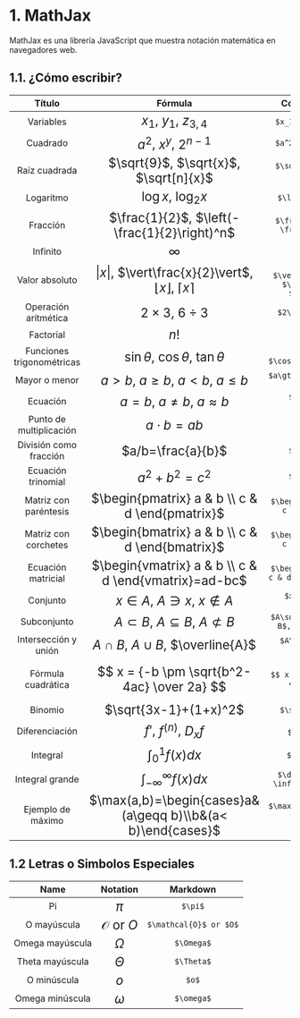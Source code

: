 <style>
.md-header__button.md-logo img{
    fill: currentcolor;
    display: block;
    height: 3rem;
    width: auto;
}
</style>

# 1. MathJax

MathJax es una librería JavaScript que muestra notación matemática en navegadores web.

## 1.1. ¿Cómo escribir?

<center>

| Título                     | Fórmula                                | Código en Markdown                                      |
|:---------------------------:|:----------------------------------------:|:-----------------------------------------------:|
| Variables                 | <span style="font-size:140%">$x_1$, $y_1$, $z_{3,4}$</span>                         | `$x_1$, $y_1$, $z_{3,4}$`                    |
| Cuadrado                  | <span style="font-size:140%">$a^2$, $x^y$, $2^{n-1}$</span>               | `$a^2$, $x^y$, $2^{n-1}$`                    |
| Raíz cuadrada             | <span style="font-size:140%">$\sqrt{9}$, $\sqrt{x}$, $\sqrt[n]{x}$</span>      | `$\sqrt{9}$, $\sqrt{x}$, $\sqrt[n]{x}$`    |
| Logaritmo                 | <span style="font-size:140%">$\log{}x$, $\log_{2}x$</span>                | `$\log{}x$, $\log_{2}x$`                     |
| Fracción                  | <span style="font-size:140%">$\frac{1}{2}$, $\left(-\frac{1}{2}\right)^n$</span>| `$\frac{1}{2}$, $\left(-\frac{1}{2}\right)^n$` |
| Infinito                  | <span style="font-size:140%">$\infty$</span>                              | `$\infty$`                                   |
| Valor absoluto            | <span style="font-size:140%">$\vert{x}\vert$, $\vert\frac{x}{2}\vert$, $\lfloor{x}\rfloor$, $\lceil{x}\rceil$</span>  | `$\vert{x}\vert$, $\vert\frac{x}{2}\vert$, $\lfloor{x}\rfloor$, $\lceil{x}\rceil$` |
| Operación aritmética      | <span style="font-size:140%">$2\times 3$, $6\div 3$</span>                     | `$2\times 3$, $6\div 3$`                     |
| Factorial                 | <span style="font-size:140%">$n!$</span>                          | `$n!$`                                       |
| Funciones trigonométricas | <span style="font-size:140%">$\sin\theta$, $\cos\theta$, $\tan\theta$</span>                | `$\sin\theta$, $\cos\theta$, $\tan\theta$`  |
| Mayor o menor             | <span style="font-size:140%">$a\gt b$, $a\geq b$, $a\lt b$, $a\leq b$</span>               | `$a\gt b$, $a\geq b$, $a\lt b$, $a\leq b$`  |
| Ecuación                  | <span style="font-size:140%">$a=b$, $a\neq b$, $a\approx b$</span>                      | `$a=b$, $a\neq b$, $a\approx b$`            |
| Punto de multiplicación    | <span style="font-size:140%">$a\cdot b=ab$</span>                | `$a\cdot b=ab$`                             |
| División como fracción    | <span style="font-size:140%">$a/b=\frac{a}{b}$</span>                  | `$a/b=\frac{a}{b}$`                          |
| Ecuación trinomial        | <span style="font-size:140%">$a^2 + b^2 = c^2$</span>                             | `$a^2 + b^2 = c^2$`                         |
| Matriz con paréntesis     | <span style="font-size:140%">$\begin{pmatrix} a & b \\ c & d \end{pmatrix}$</span>                          | `$\begin{pmatrix} a & b \\ c & d \end{pmatrix}$` |
| Matriz con corchetes      | <span style="font-size:140%">$\begin{bmatrix} a & b \\ c & d \end{bmatrix}$</span>                          | `$\begin{bmatrix} a & b \\ c & d \end{bmatrix}$` |
| Ecuación matricial        | <span style="font-size:140%">$\begin{vmatrix} a & b \\ c & d \end{vmatrix}=ad-bc$</span>                     | `$\begin{vmatrix} a & b \\ c & d \end{vmatrix}=ad-bc$` |
| Conjunto                  | <span style="font-size:140%">$x\in A$, $A\ni x$, $x\notin A$</span>                      | `$x\in A$, $A\ni x$, $x\notin A$`           |
| Subconjunto               | <span style="font-size:140%">$A\subset B$, $A\subseteq B$, $A \not \subset B$</span>                       | `$A\subset B$, $A\subseteq B$, $A \not \subset B$` |
| Intersección y unión      | <span style="font-size:140%">$A\cap B$, $A\cup B$, $\overline{A}$</span>                           | `$A\cap B$, $A\cup B$, $\overline{A}$`      |
| Fórmula cuadrática        | <span style="font-size:140%">$$ x = {-b \pm \sqrt{b^2-4ac} \over 2a} $$</span>              | `$$ x = {-b \pm \sqrt{b^2-4ac} \over 2a} $$`  |
| Binomio                   | <span style="font-size:140%">$\sqrt{3x-1}+(1+x)^2$</span>                     | `$\sqrt{3x-1}+(1+x)^2$`                      |
| Diferenciación            | <span style="font-size:140%">$f'$, $f^{(n)}$, $D_x f$</span>                    | `$f'$, `$f^{(n)}$', `$D_x f$`                   |
| Integral                  | <span style="font-size:140%">$\int_0^1 f(x) dx$</span>                  | `$\int_0^1 f(x) dx$`                         |
| Integral grande           | <span style="font-size:140%">$\displaystyle \int_{-\infty }^{\infty}f(x)dx$</span>                | `$\displaystyle \int_{-\infty }^{\infty}f(x)dx$`|
| Ejemplo de máximo         | <span style="font-size:140%">$\max(a,b)=\begin{cases}a&(a\geqq b)\\b&(a< b)\end{cases}$</span>          | `$\max(a,b)=\begin{cases}a&(a\geqq b)\\b&(a< b)\end{cases}$`|

</center>

## 1.2 Letras o Simbolos Especiales

<center>

| Name                | Notation | Markdown |
|:-------------------:|:--------:|:--------:|
| Pi     | <span style="font-size:140%">$\pi$</span>        | `$\pi$` |
| O mayúscula      |  <span style="font-size:140%">$\mathcal{O}$ or $O$</span>   | `$\mathcal{O}$ or $O$` |
| Omega mayúscula           | <span style="font-size:140%">$\Omega$</span>        | `$\Omega$` |
| Theta mayúscula          | <span style="font-size:140%">$\Theta$</span>        | `$\Theta$` |
| O minúscula    | <span style="font-size:140%">$o$</span>        | `$o$` |
| Omega minúscula        | <span style="font-size:140%">$\omega$</span>        | `$\omega$` |

</center>